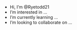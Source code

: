 - Hi, I’m @Ryetodd21
- I’m interested in ...
- I’m currently learning ...
- I’m looking to collaborate on ...

<!---
Ryetodd21/Ryetodd21 is a ✨ special ✨ repository because its `README.md` (this file) appears on your GitHub profile.
You can click the Preview link to take a look at your changes.
--->
